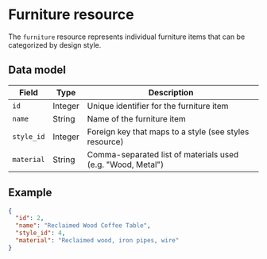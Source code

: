 # Furniture resource

The `furniture` resource represents individual furniture items that can be categorized by design style.

## Data model

| Field     | Type   | Description |
|-----------|--------|-------------|
| `id`      | Integer | Unique identifier for the furniture item |
| `name`    | String  | Name of the furniture item |
| `style_id`| Integer | Foreign key that maps to a style (see styles resource) |
| `material`| String  | Comma-separated list of materials used (e.g. "Wood, Metal") |

## Example

```json
{
  "id": 2,
  "name": "Reclaimed Wood Coffee Table",
  "style_id": 4,
  "material": "Reclaimed wood, iron pipes, wire"
}
